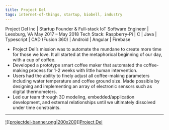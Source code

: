```yaml
---
title: Project Del
tags: internet-of-things, startup, biobell, industry
---
```

Project Del Inc | Startup Founder & Full-stack IoT Software Engineer | Leesburg, VA May 2017 – May 2018
Tech Stack: Raspberry-Pi | C | Java | Typescript | CAD (Fusion 360) | Android | Angular | Firebase
- Project Del’s mission was to automate the mundane to create more time for those we love. It all started at the metaphorical beginning of our day, with a cup of coffee.
- Developed a prototype smart coffee maker that automated the coffee-making process for 1-2 weeks with little human intervention.
- Users had the ability to finely adjust all coffee-making parameters including water temperature and coffee ground size. Made possible by designing and implementing an array of electronic sensors such as digital thermometers.
- Led our team through 3D modeling, embedded/application development, and external relationships until we ultimately dissolved under time constraints.

---

<a href="https://projectdel.com/brud/" target="_blank">![[projectdel-banner.png|200x200]]Project Del</a>
